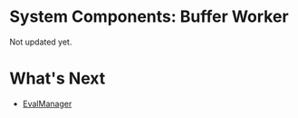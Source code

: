 # System Components: Buffer Worker

Not updated yet.

# What's Next
- [EvalManager](06_eval_manager.md)